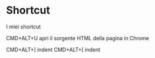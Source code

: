 # Shortcut
I miei shortcut

CMD+ALT+U apri il sorgente HTML della pagina in Chrome


CMD+ALT+] indent
CMD+ALT+[ indent
